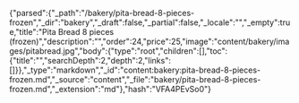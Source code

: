 {"parsed":{"_path":"/bakery/pita-bread-8-pieces-frozen","_dir":"bakery","_draft":false,"_partial":false,"_locale":"","_empty":true,"title":"Pita Bread 8 pieces (frozen)","description":"","order":24,"price":25,"image":"content/bakery/images/pitabread.jpg","body":{"type":"root","children":[],"toc":{"title":"","searchDepth":2,"depth":2,"links":[]}},"_type":"markdown","_id":"content:bakery:pita-bread-8-pieces-frozen.md","_source":"content","_file":"bakery/pita-bread-8-pieces-frozen.md","_extension":"md"},"hash":"VFA4PEvSo0"}